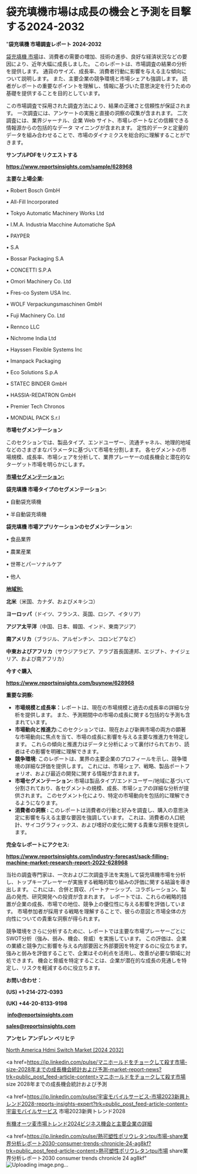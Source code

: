 # 袋充填機市場は成長の機会と予測を目撃する2024-2032

"<strong>袋充填機 市場調査レポート 2024-2032</strong>

<a href=https://www.reportsinsights.com/sample/628968>袋充填機 市場</a>は、消費者の需要の増加、技術の進歩、良好な経済状況などの要因により、近年大幅に成長しました。 このレポートは、市場調査の結果の分析を提供します。 通貨のサイズ、成長率、消費者行動に影響を与える主な傾向について説明します。 また、主要企業の競争環境と市場シェアも強調します。 読者がレポートの重要なポイントを理解し、情報に基づいた意思決定を行うための基礎を提供することを目的としています。

この市場調査で採用された調査方法により、結果の正確さと信頼性が保証されます。 一次調査には、アンケートの実施と直接の洞察の収集が含まれます。 二次調査には、業界ジャーナル、企業 Web サイト、市場レポートなどの信頼できる情報源からの包括的なデータ マイニングが含まれます。 定性的データと定量的データを組み合わせることで、市場のダイナミクスを総合的に理解することができます。

<strong><b>サンプルPDFをリクエストする</b></strong>

<a href=https://www.reportsinsights.com/sample/628968><strong><u>https://www.reportsinsights.com/sample/628968</u></strong></a>

<strong>主要な上場企業:</strong>

• Robert Bosch GmbH

• All-Fill Incorporated

• Tokyo Automatic Machinery Works Ltd

• I.M.A. Industria Macchine Automatiche SpA

• PAYPER

• S.A

• Bossar Packaging S.A

• CONCETTI S.P.A

• Omori Machinery Co. Ltd

• Fres-co System USA Inc.

• WOLF Verpackungsmaschinen GmbH

• Fuji Machinery Co. Ltd

• Rennco LLC

• Nichrome India Ltd

• Hayssen Flexible Systems Inc

• Imanpack Packaging

• Eco Solutions S.p.A

• STATEC BINDER GmbH

• HASSIA-REDATRON GmbH

• Premier Tech Chronos

• MONDIAL PACK S.r.l

<strong>市場セグメンテーション</strong>

このセクションでは、製品タイプ、エンドユーザー、流通チャネル、地理的地域などのさまざまなパラメータに基づいて市場を分割します。 各セグメントの市場規模、成長率、市場シェアを分析して、業界プレーヤーの成長機会と潜在的なターゲット市場を明らかにします。

<strong><u>市場セグメンテーション</u></strong><strong><u>:</u></strong>

<strong>袋充填機 市場タイプのセグメンテーション:</strong>

• 自動袋充填機

• 半自動袋充填機

<strong>袋充填機 市場アプリケーションのセグメンテーション:</strong>

• 食品業界

• 農業産業

• 世帯とパーソナルケア

• 他人

<strong><u>地域別</u></strong><strong><u>:</u></strong>

<strong>北米</strong>（米国、カナダ、およびメキシコ）

<strong>ヨーロッパ</strong>（ドイツ、フランス、英国、ロシア、イタリア）

<strong>アジア太平洋</strong>（中国、日本、韓国、インド、東南アジア）

<strong>南アメリカ</strong>（ブラジル、アルゼンチン、コロンビアなど）

<strong>中東およびアフリカ</strong>（サウジアラビア、アラブ首長国連邦、エジプト、ナイジェリア、および南アフリカ）

<strong>今すぐ購入</strong>

<a href=https://www.reportsinsights.com/buynow/628968><strong><u>https://www.reportsinsights.com/buynow/628968</u></strong></a>

<strong>重要な洞察:</strong>
<ul>
  <li><strong>市場規模と成長率：</strong>レポートは、現在の市場規模と過去の成長率の詳細な分析を提供します。 また、予測期間中の市場の成長に関する包括的な予測も含まれています。</li>
  <li><strong>市場動向と推進力:</strong>このセクションでは、現在および新興市場の両方の顕著な市場動向に焦点を当て、市場の成長に影響を与える主要な推進力を特定します。 これらの傾向と推進力はデータと分析によって裏付けられており、読者はその影響を明確に理解できます。</li>
  <li><strong>競争環境</strong>: このレポートは、業界の主要企業のプロフィールを示し、競争環境の詳細な評価を提供します。 これには、市場シェア、戦略、製品ポートフォリオ、および最近の開発に関する情報が含まれます。</li>
  <li><strong>市場セグメンテーション: </strong>市場は製品タイプ/エンドユーザー/地域に基づいて分割されており、各セグメントの規模、成長、市場シェアの詳細な分析が提供されます。 このセグメント化により、特定の市場動向を包括的に理解できるようになります。</li>
  <li><strong>消費者の洞察 : </strong>このレポートは消費者の行動と好みを調査し、購入の意思決定に影響を与える主要な要因を強調しています。 これは、消費者の人口統計、サイコグラフィックス、および嗜好の変化に関する貴重な洞察を提供します。</li>
</ul>
<strong>完全なレポートにアクセス:</strong>

<a href=https://www.reportsinsights.com/industry-forecast/sack-filling-machine-market-research-report-2022-628968><strong><u><b>https://www.reportsinsights.com/industry-forecast/sack-filling-machine-market-research-report-2022-628968</b></u></strong></a>

当社の調査専門家は、一次および二次調査手法を実施して袋充填機市場を分析し、トップキープレーヤーが実施する戦略的取り組みの評価に関する結論を導き出します。 これには、合併と買収、パートナーシップ、コラボレーション、製品の発売、研究開発への投資が含まれます。 レポートでは、これらの戦略的措置が企業の成長、市場での地位、競争上の優位性に与える影響を評価しています。 市場参加者が採用する戦略を理解することで、彼らの意図と市場全体の方向性についての貴重な洞察が得られます。

競争環境をさらに分析するために、レポートでは主要な市場プレーヤーごとにSWOT分析（強み、弱み、機会、脅威）を実施しています。 この評価は、企業の業績と競争力に影響を与える内部要因と外部要因を特定するのに役立ちます。 強みと弱みを評価することで、企業はその利点を活用し、改善が必要な領域に対処できます。 機会と脅威を特定することは、企業が潜在的な成長の見通しを特定し、リスクを軽減するのに役立ちます。

<strong>お問い合わせ：</strong>

<strong>(US) +1-214-272-0393</strong>

<strong>(UK) +44-20-8133-9198</strong>

<strong> </strong><a href=info@reportsinsights.com><strong><u>info@reportsinsights.com</u></strong></a>

<a href=sales@reportsinsights.com><strong><u>sales@reportsinsights.com</u></strong></a>

<strong>アンセレ アンデレン ベリヒテ</strong>

<a href=https://www.linkedin.com/pulse/north-america-hdmi-switch-market-guide-growth-y1i2f/>North America Hdmi Switch Market [2024 2032]</a>

<a href=https://jp.linkedin.com/pulse/マニホールドをチョークして殺す市場-size-2028年までの成長機会統計および予測-market-report-news?trk=public_post_feed-article-content>マニホールドをチョークして殺す市場 size 2028年までの成長機会統計および予測</a>

<a href=https://jp.linkedin.com/pulse/宇宙モバイルサービス-市場2023新興トレンド2028-reports-insights-expert?trk=public_post_feed-article-content>宇宙モバイルサービス 市場2023新興トレンド2028</a>

<a href=https://www.linkedin.com/pulse/有機オーツ麦市場トレンド2024ビジネス機会と主要企業の詳細-healthscope-news-245-cefge/>有機オーツ麦市場トレンド2024ビジネス機会と主要企業の詳細</a>

<a href=https://jp.linkedin.com/pulse/熱可塑性ポリウレタンtpu市場-share業界分析レポート2030-consumer-trends-chronicle-24-ag8kf?trk=public_post_feed-article-content>熱可塑性ポリウレタンtpu市場 share業界分析レポート2030 consumer trends chronicle 24 ag8kf</a>"
![Uploading image.png…]()
